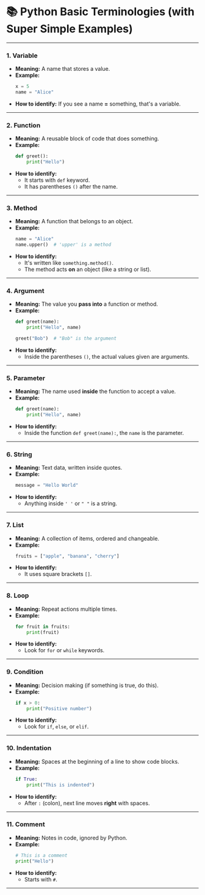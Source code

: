 # 📚 Python Basic Terminologies (with Super Simple Examples)

---

### 1. **Variable**  
- **Meaning:** A name that stores a value.  
- **Example:**  
  ```python
  x = 5
  name = "Alice"
  ```
- **How to identify:** If you see a name **=** something, that's a variable.

---

### 2. **Function**  
- **Meaning:** A reusable block of code that does something.  
- **Example:**  
  ```python
  def greet():
      print("Hello")
  ```
- **How to identify:**  
  - It starts with `def` keyword.
  - It has parentheses `()` after the name.

---

### 3. **Method**  
- **Meaning:** A function that belongs to an object.  
- **Example:**  
  ```python
  name = "Alice"
  name.upper()  # 'upper' is a method
  ```
- **How to identify:**  
  - It's written like `something.method()`.
  - The method acts **on** an object (like a string or list).

---

### 4. **Argument**  
- **Meaning:** The value you **pass into** a function or method.  
- **Example:**  
  ```python
  def greet(name):
      print("Hello", name)

  greet("Bob")  # "Bob" is the argument
  ```
- **How to identify:**  
  - Inside the parentheses `()`, the actual values given are arguments.

---

### 5. **Parameter**  
- **Meaning:** The name used **inside** the function to accept a value.  
- **Example:**  
  ```python
  def greet(name):
      print("Hello", name)
  ```
- **How to identify:**  
  - Inside the function `def greet(name):`, the `name` is the parameter.

---
   
### 6. **String**  
- **Meaning:** Text data, written inside quotes.  
- **Example:**  
  ```python
  message = "Hello World"
  ```
- **How to identify:**  
  - Anything inside `' '` or `" "` is a string.

---

### 7. **List**  
- **Meaning:** A collection of items, ordered and changeable.  
- **Example:**  
  ```python
  fruits = ["apple", "banana", "cherry"]
  ```
- **How to identify:**  
  - It uses square brackets `[]`.

---

### 8. **Loop**  
- **Meaning:** Repeat actions multiple times.  
- **Example:**  
  ```python
  for fruit in fruits:
      print(fruit)
  ```
- **How to identify:**  
  - Look for `for` or `while` keywords.

---

### 9. **Condition**  
- **Meaning:** Decision making (if something is true, do this).  
- **Example:**  
  ```python
  if x > 0:
      print("Positive number")
  ```
- **How to identify:**  
  - Look for `if`, `else`, or `elif`.

---

### 10. **Indentation**  
- **Meaning:** Spaces at the beginning of a line to show code blocks.  
- **Example:**  
  ```python
  if True:
      print("This is indented")
  ```
- **How to identify:**  
  - After `:` (colon), next line moves **right** with spaces.

---

### 11. **Comment**  
- **Meaning:** Notes in code, ignored by Python.  
- **Example:**  
  ```python
  # This is a comment
  print("Hello")
  ```
- **How to identify:**  
  - Starts with `#`.

---



